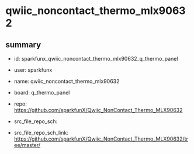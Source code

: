 # qwiic_noncontact_thermo_mlx90632
 
## summary 
* id: sparkfunx_qwiic_noncontact_thermo_mlx90632_q_thermo_panel
* user: sparkfunx
* name: qwiic_noncontact_thermo_mlx90632
* board: q_thermo_panel
* repo: https://github.com/sparkfunX/Qwiic_NonContact_Thermo_MLX90632



* src_file_repo_sch: 
* src_file_repo_sch_link: https://github.com/sparkfunX/Qwiic_NonContact_Thermo_MLX90632/tree/master/






